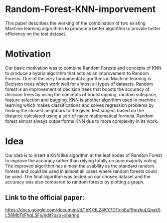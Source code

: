 # Random-Forest-KNN-imporvement

This paper describes the working of the combination of two existing Machine learning algorithms to produce a better algorithm to provide better efficiency on the test dataset.


# Motivation
Our basic motivation was to combine Random Forests and concepts of KNN to produce a hybrid algorithm that acts as an improvement to Random Forests. One of the very fundamental algorithms in Machine learning is Decision trees which work well for almost all types of datasets. Random forest is an improvement of decision trees that boosts the accuracy of decision trees by using the concepts of bootstrapping, random subspace, feature selection and bagging. KNN is another algorithm used in machine learning which makes classifications and solves regression problems by finding the closest neighbors to the given test subject based on the distance calculated using a sort of naive mathematical formula. Random forest almost always outperforms KNN due to more complexity in its work.

# Idea
Our idea is to insert a KNN like algorithm at the leaf nodes of Random Forest to improve the accuracy rather than relying totally on pure majority voting. 
The improved algorithm has almost the usability as the standard random forests and could be used in almost all cases where random forests could be used.
The final algorithm was tested on our chosen dataset and the accuracy was also compared to random forests by plotting a graph.

## Link to the official paper:
https://docs.google.com/document/d/1bK7dL24KY7DTxjbEuf9mzkuLQnak5L58MbTxFhqLSFs/edit?usp=sharing
